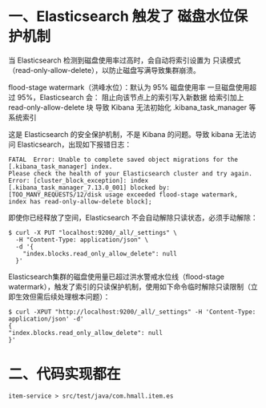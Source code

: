 # 一、Elasticsearch 触发了 磁盘水位保护机制
当 Elasticsearch 检测到磁盘使用率过高时，会自动将索引设置为 只读模式（read-only-allow-delete），以防止磁盘写满导致集群崩溃。

flood-stage watermark（洪峰水位）：默认为 95% 磁盘使用率
一旦磁盘使用超过 95%，Elasticsearch 会：
阻止向该节点上的索引写入新数据
给索引加上 read-only-allow-delete 块
导致 Kibana 无法初始化 .kibana_task_manager 等系统索引

这是 Elasticsearch 的安全保护机制，不是 Kibana 的问题。导致 kibana 无法访问 Elasticsearch，出现如下报错日志：
```shell
FATAL  Error: Unable to complete saved object migrations for the [.kibana_task_manager] index. 
Please check the health of your Elasticsearch cluster and try again. 
Error: [cluster_block_exception]: index [.kibana_task_manager_7.13.0_001] blocked by: [TOO_MANY_REQUESTS/12/disk usage exceeded flood-stage watermark, 
index has read-only-allow-delete block];
```

即使你已经释放了空间，Elasticsearch 不会自动解除只读状态，必须手动解除：
```shell
$ curl -X PUT "localhost:9200/_all/_settings" \
  -H "Content-Type: application/json" \
  -d '{
    "index.blocks.read_only_allow_delete": null
  }'
```
Elasticsearch集群的磁盘使用量已超过洪水警戒水位线（flood-stage watermark），触发了索引的只读保护机制，使用如下命令临时解除只读限制（立即生效但需后续处理根本问题）：
```shell
$ curl -XPUT "http://localhost:9200/_all/_settings" -H 'Content-Type: application/json' -d'
{
"index.blocks.read_only_allow_delete": null
}'
```

# 二、代码实现都在 
`item-service > src/test/java/com.hmall.item.es`
